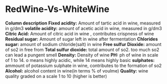 # RedWine-Vs-WhiteWine

**Column description**
**Fixed acidity:** Amount of tartic acid in wine, measured in g/dm3
**volatile acidity:** amount of acetic acid in wine, measured in g/dm3
**Citric Acid:** Amount of citric acid in wine , contributes crispness of wine
**Residual sugar:** Amount of sugar left in wine after fermentation
**Chlorides sugar:** amount of sodium chloride(salt) in wine
**Free sulfur Dioxide:** amount of so2 in free from
**Total sulfur dioxide:** total amount of so2. too much so2 can lead a pungent smell
**Density:** Density of wine
**PH:** ph of wine in scale of 1 to 14. o means highly acidic, while 14 means highly basic
**sulphates:** ammount of potassium sulphate in wine, contributes to the formation of so2
**Alcohol:** alcohol content in wine(in terms % of voulme)
**Quality:** wine quality graded on a scale 1 to 10 (higher is better)
